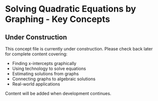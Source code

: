 # Solving Quadratic Equations by Graphing - Key Concepts

## Under Construction

This concept file is currently under construction. Please check back later for complete content covering:

- Finding x-intercepts graphically
- Using technology to solve equations
- Estimating solutions from graphs
- Connecting graphs to algebraic solutions
- Real-world applications

Content will be added when development continues.